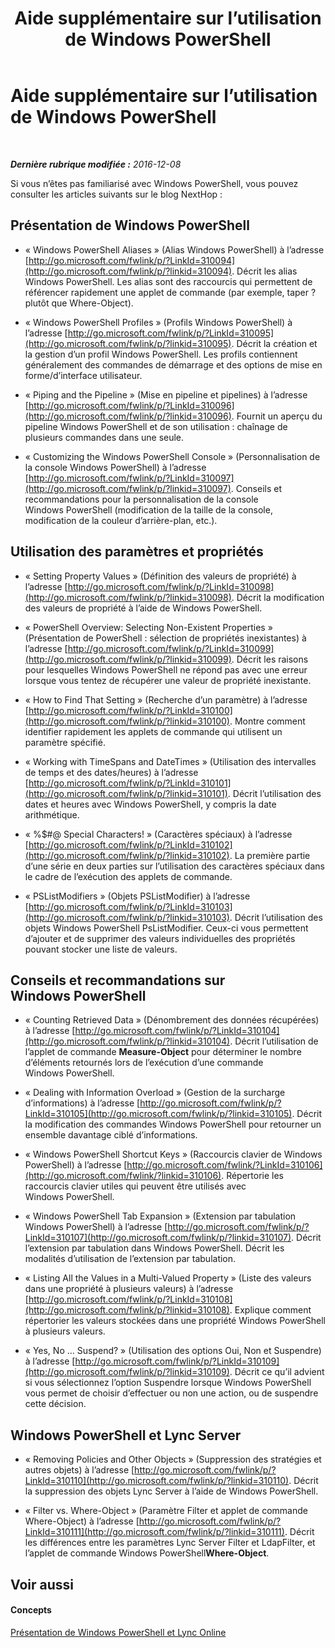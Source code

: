 ﻿---
title: Aide supplémentaire sur l’utilisation de Windows PowerShell
TOCTitle: Aide supplémentaire sur l’utilisation de Windows PowerShell
ms:assetid: ad35ef82-0c74-497b-87f9-de79298e7a5b
ms:mtpsurl: https://technet.microsoft.com/fr-fr/library/Dn362834(v=OCS.15)
ms:contentKeyID: 56269644
ms.date: 06/01/2017
mtps_version: v=OCS.15
ms.translationtype: HT
---

# Aide supplémentaire sur l’utilisation de Windows PowerShell

 

_**Dernière rubrique modifiée :** 2016-12-08_

Si vous n’êtes pas familiarisé avec Windows PowerShell, vous pouvez consulter les articles suivants sur le blog NextHop :

## Présentation de Windows PowerShell

  - « Windows PowerShell Aliases » (Alias Windows PowerShell) à l’adresse [http://go.microsoft.com/fwlink/p/?LinkId=310094](http://go.microsoft.com/fwlink/p/?linkid=310094). Décrit les alias Windows PowerShell. Les alias sont des raccourcis qui permettent de référencer rapidement une applet de commande (par exemple, taper ? plutôt que Where-Object).

  - « Windows PowerShell Profiles » (Profils Windows PowerShell) à l’adresse [http://go.microsoft.com/fwlink/p/?LinkId=310095](http://go.microsoft.com/fwlink/p/?linkid=310095). Décrit la création et la gestion d’un profil Windows PowerShell. Les profils contiennent généralement des commandes de démarrage et des options de mise en forme/d’interface utilisateur.

  - « Piping and the Pipeline » (Mise en pipeline et pipelines) à l’adresse [http://go.microsoft.com/fwlink/p/?LinkId=310096](http://go.microsoft.com/fwlink/p/?linkid=310096). Fournit un aperçu du pipeline Windows PowerShell et de son utilisation : chaînage de plusieurs commandes dans une seule.

  - « Customizing the Windows PowerShell Console » (Personnalisation de la console Windows PowerShell) à l’adresse [http://go.microsoft.com/fwlink/p/?LinkId=310097](http://go.microsoft.com/fwlink/p/?linkid=310097). Conseils et recommandations pour la personnalisation de la console Windows PowerShell (modification de la taille de la console, modification de la couleur d’arrière-plan, etc.).

## Utilisation des paramètres et propriétés

  - « Setting Property Values » (Définition des valeurs de propriété) à l’adresse [http://go.microsoft.com/fwlink/p/?LinkId=310098](http://go.microsoft.com/fwlink/p/?linkid=310098). Décrit la modification des valeurs de propriété à l’aide de Windows PowerShell.

  - « PowerShell Overview: Selecting Non-Existent Properties » (Présentation de PowerShell : sélection de propriétés inexistantes) à l’adresse [http://go.microsoft.com/fwlink/p/?LinkId=310099](http://go.microsoft.com/fwlink/p/?linkid=310099). Décrit les raisons pour lesquelles Windows PowerShell ne répond pas avec une erreur lorsque vous tentez de récupérer une valeur de propriété inexistante.

  - « How to Find That Setting » (Recherche d’un paramètre) à l’adresse [http://go.microsoft.com/fwlink/p/?LinkId=310100](http://go.microsoft.com/fwlink/p/?linkid=310100). Montre comment identifier rapidement les applets de commande qui utilisent un paramètre spécifié.

  - « Working with TimeSpans and DateTimes » (Utilisation des intervalles de temps et des dates/heures) à l’adresse [http://go.microsoft.com/fwlink/p/?LinkId=310101](http://go.microsoft.com/fwlink/p/?linkid=310101). Décrit l’utilisation des dates et heures avec Windows PowerShell, y compris la date arithmétique.

  - « %$\#@ Special Characters\! » (Caractères spéciaux) à l’adresse [http://go.microsoft.com/fwlink/p/?LinkId=310102](http://go.microsoft.com/fwlink/p/?linkid=310102). La première partie d’une série en deux parties sur l’utilisation des caractères spéciaux dans le cadre de l’exécution des applets de commande.

  - « PSListModifiers » (Objets PSListModifier) à l’adresse [http://go.microsoft.com/fwlink/p/?LinkId=310103](http://go.microsoft.com/fwlink/p/?linkid=310103). Décrit l’utilisation des objets Windows PowerShell PsListModifier. Ceux-ci vous permettent d’ajouter et de supprimer des valeurs individuelles des propriétés pouvant stocker une liste de valeurs.

## Conseils et recommandations sur Windows PowerShell

  - « Counting Retrieved Data » (Dénombrement des données récupérées) à l’adresse [http://go.microsoft.com/fwlink/p/?LinkId=310104](http://go.microsoft.com/fwlink/p/?linkid=310104). Décrit l’utilisation de l’applet de commande **Measure-Object** pour déterminer le nombre d’éléments retournés lors de l’exécution d’une commande Windows PowerShell.

  - « Dealing with Information Overload » (Gestion de la surcharge d’informations) à l’adresse [http://go.microsoft.com/fwlink/p/?LinkId=310105](http://go.microsoft.com/fwlink/p/?linkid=310105). Décrit la modification des commandes Windows PowerShell pour retourner un ensemble davantage ciblé d’informations.

  - « Windows PowerShell Shortcut Keys » (Raccourcis clavier de Windows PowerShell) à l’adresse [http://go.microsoft.com/fwlink/?LinkId=310106](http://go.microsoft.com/fwlink/?linkid=310106). Répertorie les raccourcis clavier utiles qui peuvent être utilisés avec Windows PowerShell.

  - « Windows PowerShell Tab Expansion » (Extension par tabulation Windows PowerShell) à l’adresse [http://go.microsoft.com/fwlink/p/?LinkId=310107](http://go.microsoft.com/fwlink/p/?linkid=310107). Décrit l’extension par tabulation dans Windows PowerShell. Décrit les modalités d’utilisation de l’extension par tabulation.

  - « Listing All the Values in a Multi-Valued Property » (Liste des valeurs dans une propriété à plusieurs valeurs) à l’adresse [http://go.microsoft.com/fwlink/p/?LinkId=310108](http://go.microsoft.com/fwlink/p/?linkid=310108). Explique comment répertorier les valeurs stockées dans une propriété Windows PowerShell à plusieurs valeurs.

  - « Yes, No … Suspend? » (Utilisation des options Oui, Non et Suspendre) à l’adresse [http://go.microsoft.com/fwlink/p/?LinkId=310109](http://go.microsoft.com/fwlink/p/?linkid=310109). Décrit ce qu’il advient si vous sélectionnez l’option Suspendre lorsque Windows PowerShell vous permet de choisir d’effectuer ou non une action, ou de suspendre cette décision.

## Windows PowerShell et Lync Server

  - « Removing Policies and Other Objects » (Suppression des stratégies et autres objets) à l’adresse [http://go.microsoft.com/fwlink/p/?LinkId=310110](http://go.microsoft.com/fwlink/p/?linkid=310110). Décrit la suppression des objets Lync Server à l’aide de Windows PowerShell.

  - « Filter vs. Where-Object » (Paramètre Filter et applet de commande Where-Object) à l’adresse [http://go.microsoft.com/fwlink/p/?LinkId=310111](http://go.microsoft.com/fwlink/p/?linkid=310111). Décrit les différences entre les paramètres Lync Server Filter et LdapFilter, et l’applet de commande Windows PowerShell**Where-Object**.

## Voir aussi

#### Concepts

[Présentation de Windows PowerShell et Lync Online](an-introduction-to-windows-powershell-and-skype-for-business-online.md)

